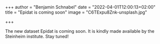 +++
author = "Benjamin Schnabel"
date = "2022-04-01T12:00:13+02:00"
title = "Epidat is coming soon"
image = "C6TExpu8Znk-unsplash.jpg"

+++

The new dataset Epidat is coming soon. It is kindly made available by the Steinheim institute. Stay tuned!


<!--more-->


